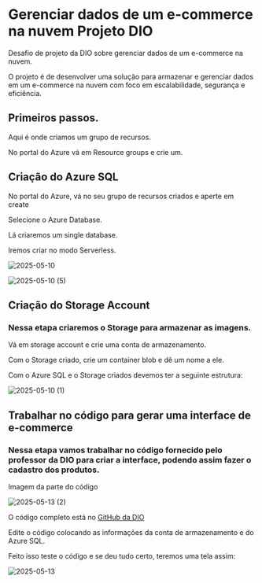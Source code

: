# Gerenciar dados de um e-commerce na nuvem Projeto DIO
Desafio de projeto da DIO sobre gerenciar dados de um e-commerce na nuvem.

O projeto é de desenvolver uma solução para armazenar e gerenciar dados em um e-commerce na nuvem com foco em escalabilidade, segurança e eficiência.

## Primeiros passos.
Aqui é onde criamos um grupo de recursos.

No portal do Azure vá em Resource groups e crie um.


## Criação do Azure SQL

No portal do Azure, vá no seu grupo de recursos criados e aperte em create

Selecione o Azure Database.

Lá criaremos um single database.

Iremos criar no modo Serverless.

![2025-05-10](https://github.com/user-attachments/assets/6272e739-84db-4277-be9c-6ab0a88f8d36)

![2025-05-10 (5)](https://github.com/user-attachments/assets/35709231-d4e9-4ad8-99a7-aaa5b96ad48e)

## Criação do Storage Account

### Nessa etapa criaremos o Storage para armazenar as imagens.

Vá em storage account e crie uma conta de armazenamento.

Com o Storage criado, crie um container blob e dê um nome a ele.

Com o Azure SQL e o Storage criados devemos ter a seguinte estrutura:

![2025-05-10 (1)](https://github.com/user-attachments/assets/4df7ae9e-e1b6-4515-a9d2-ae8a0f24db48)

## Trabalhar no código para gerar uma interface de e-commerce

### Nessa etapa vamos trabalhar no código fornecido pelo professor da DIO para criar a interface, podendo assim fazer o cadastro dos produtos.

Imagem da parte do código

![2025-05-13 (2)](https://github.com/user-attachments/assets/4c0902f7-09cc-4870-a862-dc5ead2e090d)

O código completo está no [GitHub da DIO](https://github.com/digitalinnovationone/Microsoft_Application_Platform/tree/main/Labs/Lab01)

Edite o código colocando as informações da conta de armazenamento e do Azure SQL.

Feito isso teste o código e se deu tudo certo, teremos uma tela assim:

![2025-05-13](https://github.com/user-attachments/assets/2cc3e240-e965-469d-b00c-e96313fdf058)





